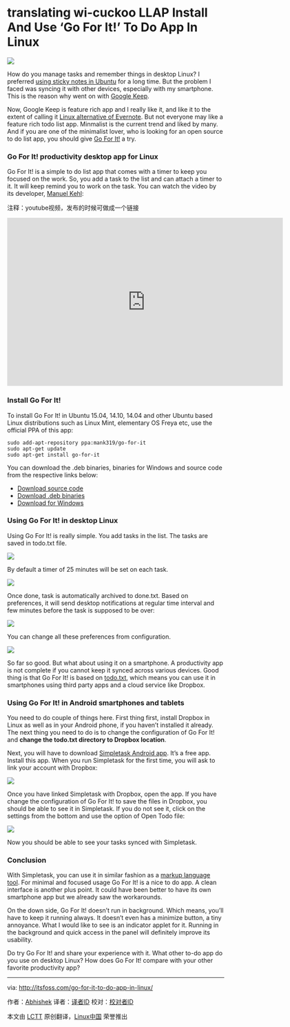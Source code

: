translating wi-cuckoo LLAP
Install And Use ‘Go For It!’ To Do App In Linux
================================================================================
![](http://itsfoss.itsfoss.netdna-cdn.com/wp-content/uploads/2015/03/Go_For_It_TODO_Linux.jpeg)

How do you manage tasks and remember things in desktop Linux? I preferred [using sticky notes in Ubuntu][1] for a long time. But the problem I faced was syncing it with other devices, especially with my smartphone. This is the reason why went on with [Google Keep][2].

Now, Google Keep is feature rich app and I really like it, and like it to the extent of calling it [Linux alternative of Evernote][3]. But not everyone may like a feature rich todo list app. Minmalist is the current trend and liked by many. And if you are one of the minimalist lover, who is looking for an open source to do list app, you should give [Go For It!][4] a try.

### Go For It! productivity desktop app for Linux ###

Go For It! is a simple to do list app that comes with a timer to keep you focused on the work. So, you add a task to the list and can attach a timer to it. It will keep remind you to work on the task. You can watch the video by its developer, [Manuel Kehl][5]:

注释：youtube视频，发布的时候可做成一个链接
<iframe width="640" height="390" frameborder="0" allowfullscreen="true" src="http://www.youtube.com/embed/mnw556C9FZQ?version=3&amp;rel=1&amp;fs=1&amp;showsearch=0&amp;showinfo=1&amp;iv_load_policy=1&amp;wmode=transparent" type="text/html" class="youtube-player"></iframe>

### Install Go For It! ###

To install Go For It! in Ubuntu 15.04, 14.10, 14.04 and other Ubuntu based Linux distributions such as Linux Mint, elementary OS Freya etc, use the official PPA of this app:

    sudo add-apt-repository ppa:mank319/go-for-it
    sudo apt-get update
    sudo apt-get install go-for-it

You can download the .deb binaries, binaries for Windows and source code from the respective links below:

- [Download source code][6]
- [Download .deb binaries][7]
- [Download for Windows][8]

### Using Go For It! in desktop Linux ###

Using Go For It! is really simple. You add tasks in the list. The tasks are saved in todo.txt file.

![](http://itsfoss.itsfoss.netdna-cdn.com/wp-content/uploads/2015/03/Go-for-it_todo_app_linux.png)

By default a timer of 25 minutes will be set on each task.

![](http://itsfoss.itsfoss.netdna-cdn.com/wp-content/uploads/2015/03/Go-for-it_todo_app_linux_1.png)

Once done, task is automatically archived to done.txt. Based on preferences, it will send desktop notifications at regular time interval and few minutes before the task is supposed to be over:

![](http://itsfoss.itsfoss.netdna-cdn.com/wp-content/uploads/2015/03/Go_for_it_Linux_notification.png)

You can change all these preferences from configuration.

![](http://itsfoss.itsfoss.netdna-cdn.com/wp-content/uploads/2015/03/Go-for-it_todo_app_linux_2.png)

So far so good. But what about using it on a smartphone. A productivity app is not complete if you cannot keep it synced across various devices. Good thing is that Go For It! is based on [todo.txt][9], which means you can use it in smartphones using third party apps and a cloud service like Dropbox.

### Using Go For It! in Android smartphones and tablets ###

You need to do couple of things here. First thing first, install Dropbox in Linux as well as in your Android phone, if you haven’t installed it already. The next thing you need to do is to change the configuration of Go For It! and **change the todo.txt directory to Dropbox location**.

Next, you will have to download [Simpletask Android app][10]. It’s a free app. Install this app. When you run Simpletask for the first time, you will ask to link your account with Dropbox:

![](http://itsfoss.itsfoss.netdna-cdn.com/wp-content/uploads/2015/03/Go_for_it_Android_1.jpeg)

Once you have linked Simpletask with Dropbox, open the app. If you have change the configuration of Go For It! to save the files in Dropbox, you should be able to see it in Simpletask. If you do not see it, click on the settings from the bottom and use the option of Open Todo file:

![](http://itsfoss.itsfoss.netdna-cdn.com/wp-content/uploads/2015/03/Go_for_it_Android.jpeg)

Now you should be able to see your tasks synced with Simpletask.

### Conclusion ###

With Simpletask, you can use it in similar fashion as a [markup language tool][11]. For minimal and focused usage Go For It! is a nice to do app. A clean interface is another plus point. It could have been better to have its own smartphone app but we already saw the workarounds.

On the down side, Go For It! doesn’t run in background. Which means, you’ll have to keep it running always. It doesn’t even has a minimize button, a tiny annoyance. What I would like to see is an indicator applet for it. Running in the background and quick access in the panel will definitely improve its usability.

Do try Go For It! and share your experience with it. What other to-do app do you use on desktop Linux? How does Go For It! compare with your other favorite productivity app?

--------------------------------------------------------------------------------

via: http://itsfoss.com/go-for-it-to-do-app-in-linux/

作者：[Abhishek][a]
译者：[译者ID](https://github.com/译者ID)
校对：[校对者ID](https://github.com/校对者ID)

本文由 [LCTT](https://github.com/LCTT/TranslateProject) 原创翻译，[Linux中国](http://linux.cn/) 荣誉推出

[a]:http://itsfoss.com/author/abhishek/
[1]:http://itsfoss.com/indicator-stickynotes-windows-like-sticky-note-app-for-ubuntu/
[2]:http://itsfoss.com/install-google-keep-ubuntu-1310/
[3]:http://itsfoss.com/5-evernote-alternatives-linux/
[4]:http://manuel-kehl.de/projects/go-for-it/
[5]:http://manuel-kehl.de/about-me/
[6]:https://github.com/mank319/Go-For-It
[7]:https://launchpad.net/~mank319/+archive/ubuntu/go-for-it
[8]:http://manuel-kehl.de/projects/go-for-it/download-windows-version/
[9]:http://todotxt.com/
[10]:https://play.google.com/store/apps/details?id=nl.mpcjanssen.todotxtholo&hl=en
[11]:http://itsfoss.com/install-latex-ubuntu-1404/
